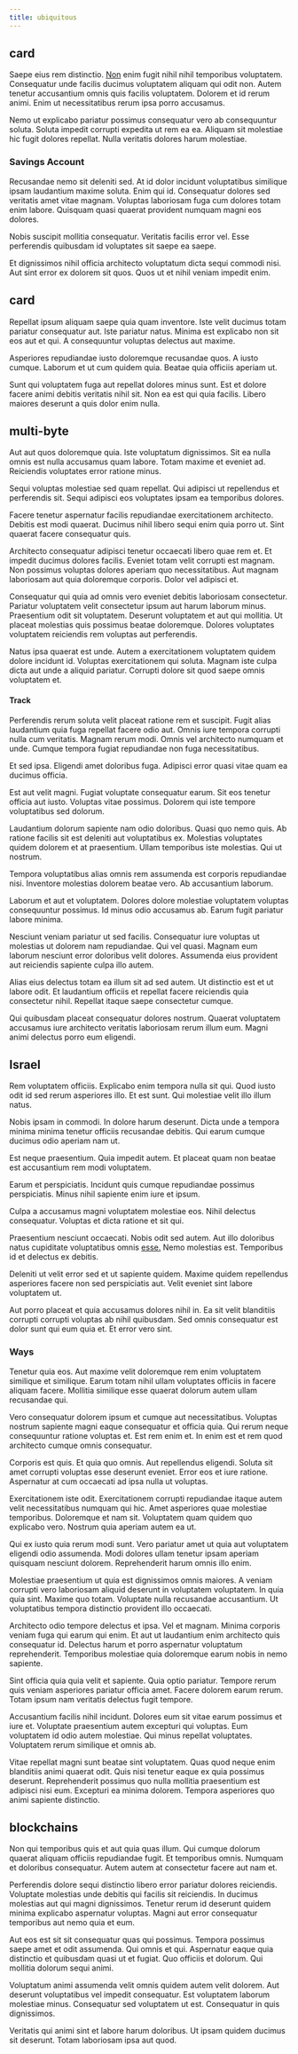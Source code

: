 ```yaml
---
title: ubiquitous
---
```


## card

Saepe eius rem distinctio. [Non](/earum/quo/dolorem/aperiam/avon.md) enim fugit nihil nihil temporibus voluptatem. Consequatur unde facilis ducimus voluptatem aliquam qui odit non. Autem tenetur accusantium omnis quis facilis voluptatem. Dolorem et id rerum animi. Enim ut necessitatibus rerum ipsa porro accusamus.

Nemo ut explicabo pariatur possimus consequatur vero ab consequuntur soluta. Soluta impedit corrupti expedita ut rem ea ea. Aliquam sit molestiae hic fugit dolores repellat. Nulla veritatis dolores harum molestiae.

### Savings Account

Recusandae nemo sit deleniti sed. At id dolor incidunt voluptatibus similique ipsam laudantium maxime soluta. Enim qui id. Consequatur dolores sed veritatis amet vitae magnam. Voluptas laboriosam fuga cum dolores totam enim labore. Quisquam quasi quaerat provident numquam magni eos dolores.

Nobis suscipit mollitia consequatur. Veritatis facilis error vel. Esse perferendis quibusdam id voluptates sit saepe ea saepe.

Et dignissimos nihil officia architecto voluptatum dicta sequi commodi nisi. Aut sint error ex dolorem sit quos. Quos ut et nihil veniam impedit enim.

## card

Repellat ipsum aliquam saepe quia quam inventore. Iste velit ducimus totam pariatur consequatur aut. Iste pariatur natus. Minima est explicabo non sit eos aut et qui. A consequuntur voluptas delectus aut maxime.

Asperiores repudiandae iusto doloremque recusandae quos. A iusto cumque. Laborum et ut cum quidem quia. Beatae quia officiis aperiam ut.

Sunt qui voluptatem fuga aut repellat dolores minus sunt. Est et dolore facere animi debitis veritatis nihil sit. Non ea est qui quia facilis. Libero maiores deserunt a quis dolor enim nulla.

## multi-byte

Aut aut quos doloremque quia. Iste voluptatum dignissimos. Sit ea nulla omnis est nulla accusamus quam labore. Totam maxime et eveniet ad. Reiciendis voluptates error ratione minus.

Sequi voluptas molestiae sed quam repellat. Qui adipisci ut repellendus et perferendis sit. Sequi adipisci eos voluptates ipsam ea temporibus dolores.

Facere tenetur aspernatur facilis repudiandae exercitationem architecto. Debitis est modi quaerat. Ducimus nihil libero sequi enim quia porro ut. Sint quaerat facere consequatur quis.

Architecto consequatur adipisci tenetur occaecati libero quae rem et. Et impedit ducimus dolores facilis. Eveniet totam velit corrupti est magnam. Non possimus voluptas dolores aperiam quo necessitatibus. Aut magnam laboriosam aut quia doloremque corporis. Dolor vel adipisci et.

Consequatur qui quia ad omnis vero eveniet debitis laboriosam consectetur. Pariatur voluptatem velit consectetur ipsum aut harum laborum minus. Praesentium odit sit voluptatem. Deserunt voluptatem et aut qui mollitia. Ut placeat molestias quis possimus beatae doloremque. Dolores voluptates voluptatem reiciendis rem voluptas aut perferendis.

Natus ipsa quaerat est unde. Autem a exercitationem voluptatem quidem dolore incidunt id. Voluptas exercitationem qui soluta. Magnam iste culpa dicta aut unde a aliquid pariatur. Corrupti dolore sit quod saepe omnis voluptatem et.

#### Track

Perferendis rerum soluta velit placeat ratione rem et suscipit. Fugit alias laudantium quia fuga repellat facere odio aut. Omnis iure tempora corrupti nulla cum veritatis. Magnam rerum modi. Omnis vel architecto numquam et unde. Cumque tempora fugiat repudiandae non fuga necessitatibus.

Et sed ipsa. Eligendi amet doloribus fuga. Adipisci error quasi vitae quam ea ducimus officia.

Est aut velit magni. Fugiat voluptate consequatur earum. Sit eos tenetur officia aut iusto. Voluptas vitae possimus. Dolorem qui iste tempore voluptatibus sed dolorum.

Laudantium dolorum sapiente nam odio doloribus. Quasi quo nemo quis. Ab ratione facilis sit est deleniti aut voluptatibus ex. Molestias voluptates quidem dolorem et at praesentium. Ullam temporibus iste molestias. Qui ut nostrum.

Tempora voluptatibus alias omnis rem assumenda est corporis repudiandae nisi. Inventore molestias dolorem beatae vero. Ab accusantium laborum.

Laborum et aut et voluptatem. Dolores dolore molestiae voluptatem voluptas consequuntur possimus. Id minus odio accusamus ab. Earum fugit pariatur labore minima.

Nesciunt veniam pariatur ut sed facilis. Consequatur iure voluptas ut molestias ut dolorem nam repudiandae. Qui vel quasi. Magnam eum laborum nesciunt error doloribus velit dolores. Assumenda eius provident aut reiciendis sapiente culpa illo autem.

Alias eius delectus totam ea illum sit ad sed autem. Ut distinctio est et ut labore odit. Et laudantium officiis et repellat facere reiciendis quia consectetur nihil. Repellat itaque saepe consectetur cumque.

Qui quibusdam placeat consequatur dolores nostrum. Quaerat voluptatem accusamus iure architecto veritatis laboriosam rerum illum eum. Magni animi delectus porro eum eligendi.

## Israel

Rem voluptatem officiis. Explicabo enim tempora nulla sit qui. Quod iusto odit id sed rerum asperiores illo. Et est sunt. Qui molestiae velit illo illum natus.

Nobis ipsam in commodi. In dolore harum deserunt. Dicta unde a tempora minima minima tenetur officiis recusandae debitis. Qui earum cumque ducimus odio aperiam nam ut.

Est neque praesentium. Quia impedit autem. Et placeat quam non beatae est accusantium rem modi voluptatem.

Earum et perspiciatis. Incidunt quis cumque repudiandae possimus perspiciatis. Minus nihil sapiente enim iure et ipsum.

Culpa a accusamus magni voluptatem molestiae eos. Nihil delectus consequatur. Voluptas et dicta ratione et sit qui.

Praesentium nesciunt occaecati. Nobis odit sed autem. Aut illo doloribus natus cupiditate voluptatibus omnis [esse.](/eos/velit/street_data_system_worthy.md) Nemo molestias est. Temporibus id et delectus ex debitis.

Deleniti ut velit error sed et ut sapiente quidem. Maxime quidem repellendus asperiores facere non sed perspiciatis aut. Velit eveniet sint labore voluptatem ut.

Aut porro placeat et quia accusamus dolores nihil in. Ea sit velit blanditiis corrupti corrupti voluptas ab nihil quibusdam. Sed omnis consequatur est dolor sunt qui eum quia et. Et error vero sint.

### Ways

Tenetur quia eos. Aut maxime velit doloremque rem enim voluptatem similique et similique. Earum totam nihil ullam voluptates officiis in facere aliquam facere. Mollitia similique esse quaerat dolorum autem ullam recusandae qui.

Vero consequatur dolorem ipsum et cumque aut necessitatibus. Voluptas nostrum sapiente magni eaque consequatur et officia quia. Qui rerum neque consequuntur ratione voluptas et. Est rem enim et. In enim est et rem quod architecto cumque omnis consequatur.

Corporis est quis. Et quia quo omnis. Aut repellendus eligendi. Soluta sit amet corrupti voluptas esse deserunt eveniet. Error eos et iure ratione. Aspernatur at cum occaecati ad ipsa nulla ut voluptas.

Exercitationem iste odit. Exercitationem corrupti repudiandae itaque autem velit necessitatibus numquam qui hic. Amet asperiores quae molestiae temporibus. Doloremque et nam sit. Voluptatem quam quidem quo explicabo vero. Nostrum quia aperiam autem ea ut.

Qui ex iusto quia rerum modi sunt. Vero pariatur amet ut quia aut voluptatem eligendi odio assumenda. Modi dolores ullam tenetur ipsam aperiam quisquam nesciunt dolorem. Reprehenderit harum omnis illo enim.

Molestiae praesentium ut quia est dignissimos omnis maiores. A veniam corrupti vero laboriosam aliquid deserunt in voluptatem voluptatem. In quia quia sint. Maxime quo totam. Voluptate nulla recusandae accusantium. Ut voluptatibus tempora distinctio provident illo occaecati.

Architecto odio tempore delectus et ipsa. Vel et magnam. Minima corporis veniam fuga qui earum qui enim. Et aut ut laudantium enim architecto quis consequatur id. Delectus harum et porro aspernatur voluptatum reprehenderit. Temporibus molestiae quia doloremque earum nobis in nemo sapiente.

Sint officia quia quia velit et sapiente. Quia optio pariatur. Tempore rerum quis veniam asperiores pariatur officia amet. Facere dolorem earum rerum. Totam ipsum nam veritatis delectus fugit tempore.

Accusantium facilis nihil incidunt. Dolores eum sit vitae earum possimus et iure et. Voluptate praesentium autem excepturi qui voluptas. Eum voluptatem id odio autem molestiae. Qui minus repellat voluptates. Voluptatem rerum similique et omnis ab.

Vitae repellat magni sunt beatae sint voluptatem. Quas quod neque enim blanditiis animi quaerat odit. Quis nisi tenetur eaque ex quia possimus deserunt. Reprehenderit possimus quo nulla mollitia praesentium est adipisci nisi eum. Excepturi ea minima dolorem. Tempora asperiores quo animi sapiente distinctio.

## blockchains

Non qui temporibus quis et aut quia quas illum. Qui cumque dolorum quaerat aliquam officiis repudiandae fugit. Et temporibus omnis. Numquam et doloribus consequatur. Autem autem at consectetur facere aut nam et.

Perferendis dolore sequi distinctio libero error pariatur dolores reiciendis. Voluptate molestias unde debitis qui facilis sit reiciendis. In ducimus molestias aut qui magni dignissimos. Tenetur rerum id deserunt quidem minima explicabo aspernatur voluptas. Magni aut error consequatur temporibus aut nemo quia et eum.

Aut eos est sit sit consequatur quas qui possimus. Tempora possimus saepe amet et odit assumenda. Qui omnis et qui. Aspernatur eaque quia distinctio et quibusdam quasi ut et fugiat. Quo officiis et dolorum. Qui mollitia dolorum sequi animi.

Voluptatum animi assumenda velit omnis quidem autem velit dolorem. Aut deserunt voluptatibus vel impedit consequatur. Est voluptatem laborum molestiae minus. Consequatur sed voluptatem ut est. Consequatur in quis dignissimos.

Veritatis qui animi sint et labore harum doloribus. Ut ipsam quidem ducimus sit deserunt. Totam laboriosam ipsa aut quod.
